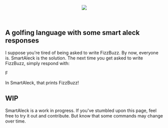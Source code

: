<p align="center"><a href="https://github.com/dehodson/smart-aleck-lang"><img src="http://imgur.com/i3NYGl3.png"/></a></p>
<br/>

## A golfing language with some smart aleck responses

I suppose you're tired of being asked to write FizzBuzz. By now, everyone is. SmartAleck is the solution. The next time you get asked to write FizzBuzz, simply respond with:

  F
  
In SmartAleck, that prints FizzBuzz!

## WIP

SmartAleck is a work in progress. If you've stumbled upon this page, feel free to try it out and contribute. But know that some commands may change over time.
